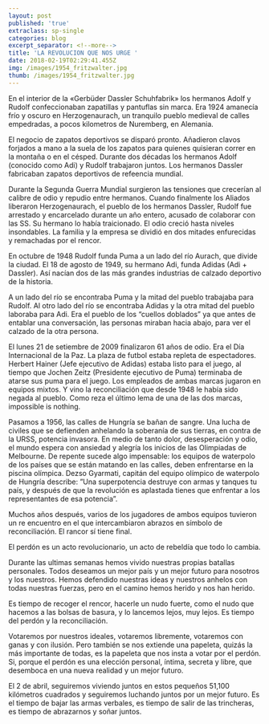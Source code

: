 ```yaml
---
layout: post
published: 'true'
extraclass: sp-single
categories: blog
excerpt_separator: <!--more-->
title: 'LA REVOLUCION QUE NOS URGE '
date: 2018-02-19T02:29:41.455Z
img: /images/1954_fritzwalter.jpg
thumb: /images/1954_fritzwalter.jpg
---
```

En el interior de la «Gerbüder Dassler Schuhfabrik» los hermanos Adolf y Rudolf confeccionaban zapatillas y pantuflas sin marca. Era 1924 amanecía frío y oscuro en Herzogenaurach, un tranquilo pueblo medieval de calles empedradas, a pocos kilometros de Nuremberg, en Alemania. <!--more-->

El negocio de zapatos deportivos se disparó pronto. Añadieron clavos forjados a mano a la suela de los zapatos para quienes quisieran correr en la montaña o en el césped. Durante dos décadas los hermanos Adolf (conocido como Adi) y Rudolf trabajaron juntos.  Los hermanos Dassler fabricaban zapatos deportivos de refeencia mundial.

Durante la Segunda Guerra Mundial surgieron las tensiones que crecerían al calibre de odio y repudio entre hermanos. Cuando finalmente los Aliados liberaron Herzogenaurach, el pueblo de los hermanos Dassler, Rudolf fue arrestado y encarcelado durante un año entero, acusado de colaborar con las SS. Su hermano lo había traicionado. El odio creció hasta niveles insondables. La familia y la empresa se dividió en dos mitades enfurecidas y remachadas por el rencor.

En octubre de 1948 Rudolf funda Puma a un lado del río Aurach, que divide la ciudad. El 18 de agosto de 1949, su hermano Adi,  funda Adidas (Adi + Dassler). Así nacían dos de las más grandes industrias de calzado deportivo de la historia.

A un lado del río se encontraba Puma y la mitad del pueblo trabajaba para Rudolf. Al otro lado del río se encontraba Adidas y la otra mitad del pueblo laboraba para Adi. Era el pueblo de los “cuellos doblados” ya que antes de entablar una conversación, las personas miraban hacia abajo, para ver el calzado de la otra persona.

El lunes 21 de setiembre de 2009 finalizaron 61 años de odio.  Era el Día Internacional de la Paz. La plaza de futbol estaba repleta de espectadores. Herbert Hainer (Jefe ejecutivo de Adidas) estaba listo para el juego, al tiempo que Jochen Zeitz (Presidente ejecutivo de Puma) terminaba de atarse sus puma para el juego. Los empleados de ambas marcas jugaron en equipos mixtos.  Y vino la reconciliación que desde 1948 le había sido negada al pueblo.  Como reza el último lema de una de las dos marcas, impossible is nothing.

Pasamos a 1956, las calles de Hungría se bañan de sangre. Una lucha de civiles que se defienden anhelando la soberanía de sus tierras, en contra de la URSS, potencia invasora. En medio de tanto dolor, desesperación y odio, el mundo espera con ansiedad y alegría los inicios de las Olimpiadas de Melbourne. De repente sucede algo impensable: los equipos de waterpolo de los países que se están matando en las calles, deben enfrentarse en la piscina olímpica. Dezso Gyarmati, capitán del equipo olímpico de waterpolo de Hungría describe: ”Una superpotencia destruye con armas y tanques tu país, y después de que la revolución es aplastada tienes que enfrentar a los representantes de esa potencia”.

Muchos años después, varios de los jugadores de ambos equipos tuvieron un re encuentro en el que intercambiaron abrazos en símbolo de reconciliación. El rancor sí tiene final.

El perdón es un acto revolucionario, un acto de rebeldía que todo lo cambia.

Durante las ultimas semanas hemos vivido nuestras propias batallas personales. Todos deseamos un mejor país y un mejor futuro para nosotros y los nuestros. Hemos defendido nuestras ideas y nuestros anhelos con todas nuestras fuerzas, pero en el camino hemos herido y nos han herido.

Es tiempo de recoger el rencor, hacerle un nudo fuerte, como el nudo que hacemos a las bolsas de basura, y lo lancemos lejos, muy lejos. Es tiempo del perdón y la reconciliación.

Votaremos por nuestros ideales, votaremos libremente, votaremos con ganas y con ilusión. Pero también se nos extiende una papeleta, quizás la más importante de todas, es la papeleta que nos insta a votar por el perdón. Si, porque el perdón es una elección personal, íntima, secreta y libre, que desemboca en una nueva realidad y un mejor futuro.

El 2 de abril, seguiremos viviendo juntos en estos pequeños 51,100 kilómetros cuadrados y seguiremos luchando juntos por un mejor futuro. Es el tiempo de bajar las armas verbales, es tiempo de salir de las trincheras, es tiempo de abrazarnos y soñar juntos.

